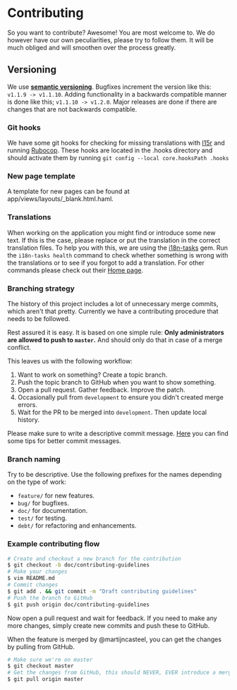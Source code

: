 # Contributing

So you want to contribute? Awesome! You are most welcome to. We do however have our
own peculiarities, please try to follow them. It will be much obliged and will smoothen
over the process greatly.

## Versioning

We use **[semantic versioning](http://semver.org/)**.
Bugfixes increment the version like this: `v1.1.9 -> v1.1.10`.
Adding functionality in a backwards compatible manner is done like this; `v1.1.10 -> v1.2.0`.
Major releases are done if there are changes that are not backwards compatible.

### Git hooks

We have some git hooks for checking for missing translations with [I15r](https://github.com/balinterdi/i15r) and running [Rubocop](https://github.com/bbatsov/rubocop).
These hooks are located in the .hooks directory and should activate them by running `git config --local core.hooksPath .hooks`

### New page template

A template for new pages can be found at app/views/layouts/\_blank.html.haml.

### Translations

When working on the application you might find or introduce some new text.
If this is the case, please replace or put the translation in the correct translation files.
To help you with this, we are using the [i18n-tasks](https://github.com/glebm/i18n-tasks) gem.
Run the `i18n-tasks health` command to check whether something is wrong with the translations or to see if you forgot to add a translation.
For other commands please check out their [Home page](https://glebm.github.io/i18n-tasks/).

### Branching strategy

The history of this project includes a lot of unnecessary merge commits, which aren't
that pretty. Currently we have a contributing procedure that needs to be followed.

Rest assured it is easy. It is based on one simple rule: **Only administrators are
allowed to push to `master`.** And should only do that in case of a merge conflict.

This leaves us with the following workflow:

1. Want to work on something? Create a topic branch.
1. Push the topic branch to GitHub when you want to show something.
1. Open a pull request. Gather feedback. Improve the patch.
1. Occasionally pull from `development` to ensure you didn't created merge errors.
1. Wait for the PR to be merged into `development`. Then update local history.

Please make sure to write a descriptive commit message. [Here][commit-messages] you
can find some tips for better commit messages.

[commit-messages]: http://robots.thoughtbot.com/5-useful-tips-for-a-better-commit-message

### Branch naming

Try to be descriptive.
Use the following prefixes for the names depending on the type
of work:

- `feature/` for new features.
- `bug/` for bugfixes.
- `doc/` for documentation.
- `test/` for testing.
- `debt/` for refactoring and enhancements.

### Example contributing flow

```bash
# Create and checkout a new branch for the contribution
$ git checkout -b doc/contributing-guidelines
# Make your changes
$ vim README.md
# Commit changes
$ git add . && git commit -m "Draft contributing guidelines"
# Push the branch to GitHub
$ git push origin doc/contributing-guidelines
```

Now open a pull request and wait for feedback. If you need to make any more changes,
simply create new commits and push these to GitHub.

When the feature is merged by @martijncasteel, you can get the changes by pulling
from GitHub.

```bash
# Make sure we're on master
$ git checkout master
# Get the changes from GitHub, this should NEVER, EVER introduce a merge conflict
$ git pull origin master
```
